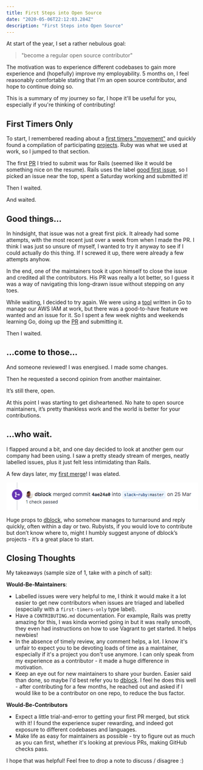 ```yaml
---
title: First Steps into Open Source
date: "2020-05-06T22:12:03.284Z"
description: "First Steps into Open Source"
---
```


At start of the year, I set a rather nebulous goal:
> "become a regular open source contributor"

The motivation was to experience different codebases to gain more experience and (hopefully) improve my employability. 5 months on, I feel reasonably comfortable stating that I'm an open source contributor, and hope to continue doing so.

This is a summary of my journey so far, I hope it'll be useful for you, especially if you're thinking of contributing!

## First Timers Only

To start, I remembered reading about a [first timers "movement"](https://kentcdodds.com/blog/first-timers-only) and quickly found a compilation of participating [projects](https://github.com/MunGell/awesome-for-beginners). Ruby was what we used at work, so I jumped to that section.

The first [PR](https://github.com/rails/rails/pull/38220) I tried to submit was for Rails (seemed like it would be something nice on the resume). Rails uses the label [good first issue](https://github.com/rails/rails/labels/good%20first%20issue), so I picked an issue near the top, spent a Saturday working and submitted it!

Then I waited.

And waited.

## Good things...

In hindsight, that issue was not a great first pick. It already had some attempts, with the most recent just over a week from when I made the PR. I think I was just so unsure of myself, I wanted to try it anyway to see if I could actually do this thing. If I screwed it up, there were already a few attempts anyhow.

In the end, one of the maintainers took it upon himself to close the issue and credited all the contributors. His PR was really a lot better, so I guess it was a way of navigating this long-drawn issue without stepping on any toes.

While waiting, I decided to try again. We were using a [tool](https://github.com/99designs/iamy) written in Go to manage our AWS IAM at work, but there was a good-to-have feature we wanted and an issue for it. So I spent a few week nights and weekends learning Go, doing up the [PR](https://github.com/99designs/iamy/pull/69) and submitting it.

Then I waited.

## ...come to those...

And someone reviewed! I was energised. I made some changes.

Then he requested a second opinion from another maintainer.

It’s still there, open.

At this point I was starting to get disheartened. No hate to open source maintainers, it’s pretty thankless work and the world is better for your contributions.

## ...who wait.

I flapped around a bit, and one day decided to look at another gem our company had been using. I saw a pretty steady stream of merges, neatly labelled issues, plus it just felt less intimidating than Rails.

A few days later, my [first merge](https://github.com/slack-ruby/slack-ruby-bot/pull/244)! I was elated.

![First Merge!](./slackrubymerge.png)

Huge props to [dblock](https://github.com/dblock), who somehow manages to turnaround and reply quickly, often within a day or two. Rubyists, if you would love to contribute but don’t know where to, might I humbly suggest anyone of dblock’s projects - it’s a great place to start.


## Closing Thoughts

My takeaways (sample size of 1, take with a pinch of salt):

**Would-Be-Maintainers**:
- Labelled issues were very helpful to me, I think it would make it a lot easier to get new contributors when issues are triaged and labelled (especially with a `first-timers-only` type label).
- Have a `CONTRIBUTING.md` documentation. For example, Rails was pretty amazing for this, I was kinda worried going in but it was really smooth, they even had instructions on how to use Vagrant to get started. It helps newbies!
- In the absence of timely review, any comment helps, a lot. I know it's unfair to expect you to be devoting loads of time as a maintainer, especially if it's a project you don't use anymore. I can only speak from my experience as a contributor - it made a huge difference in motivation.
- Keep an eye out for new maintainers to share your burden. Easier said than done, so maybe I'd best refer you to [dblock](https://github.com/dblock). I feel he does this well - after contributing for a few months, he reached out and asked if I would like to be a contributor on one repo, to reduce the bus factor.

**Would-Be-Contributors**
- Expect a little trial-and-error to getting your first PR merged, but stick with it! I found the experience super rewarding, and indeed got exposure to different codebases and languages.
- Make life as easy for maintainers as possible - try to figure out as much as you can first, whether it's looking at previous PRs, making GitHub checks pass.

I hope that was helpful! Feel free to drop a note to discuss / disagree :)



